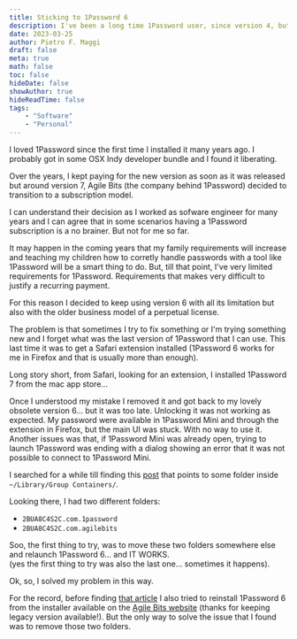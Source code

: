 ```yaml
---
title: Sticking to 1Password 6
description: I've been a long time 1Password user, since version 4, but I never upgraded to AgileBits subscription model and version 6 is the last 1Password version I can use. Sometimes I made mistakes and I've to revert back to this version.
date: 2023-03-25
author: Pietro F. Maggi
draft: false
meta: true
math: false
toc: false
hideDate: false
showAuthor: true
hideReadTime: false
tags:
    - "Software"
    - "Personal"
---
```


I loved 1Password since the first time I installed it many years ago. I probably got in some OSX Indy developer bundle and I found it liberating.

Over the years, I kept paying for the new version as soon as it was released but around version 7, Agile Bits (the company behind 1Password) decided to transition to a subscription model.

I can understand their decision as I worked as sofware engineer for many years and I can agree that in some scenarios having a 1Password subscription is a no brainer. But not for me so far.

It may happen in the coming years that my family requirements will increase and teaching my children how to corretly handle passwords with a tool like 1Password will be a smart thing to do. But, till that point, I've very limited requirements for 1Password. Requirements that makes very difficult to justify a recurring payment.

For this reason I decided to keep using version 6 with all its limitation but also with the older business model of a perpetual license.

The problem is that sometimes I try to fix something or I'm trying something new and I forget what was the last version of 1Password that I can use. This last time it was to get a Safari extension installed (1Password 6 works for me in Firefox and that is usually more than enough).

Long story short, from Safari, looking for an extension, I installed 1Password 7 from the mac app store...

Once I understood my mistake I removed it and got back to my lovely obsolete version 6... but it was too late. Unlocking it was not working as expected. My password were available in 1Password Mini and through the extension in Firefox, but the main UI was stuck. With no way to use it. Another issues was that, if 1Password Mini was already open, trying to launch 1Password was ending with a dialog showing an error that it was not possible to connect to 1Password Mini.

I searched for a while till finding this [post][1] that points to some folder inside `~/Library/Group Containers/`.

Looking there, I had two different folders:

- `2BUA8C4S2C.com.1password`
- `2BUA8C4S2C.com.agilebits`

Soo, the first thing to try, was to move these two folders somewhere else and relaunch 1Password 6... and IT WORKS.  
(yes the first thing to try was also the last one... sometimes it happens).

Ok, so, I solved my problem in this way.

For the record, before finding [that article][1] I also tried to reinstall 1Password 6 from the installer available on the [Agile Bits website][2] (thanks for keeping legacy version available!). But the only way to solve the issue that I found was to remove those two folders.

[1]: https://1password.community/discussion/120371/1password-failed-to-connect-to-1password-mini
[2]: https://1password.com/downloads/mac/
